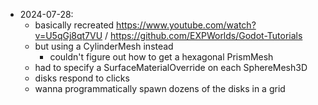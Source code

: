 - 2024-07-28:
  - basically recreated https://www.youtube.com/watch?v=U5qGj8qt7VU / https://github.com/EXPWorlds/Godot-Tutorials 
  - but using a CylinderMesh instead
    - couldn't figure out how to get a hexagonal PrismMesh
  - had to specify a SurfaceMaterialOverride on each SphereMesh3D
  - disks respond to clicks
  - wanna programmatically spawn dozens of the disks in a grid
